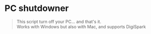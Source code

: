# PC shutdowner
> This script turn off your PC... and that's it.  
> Works with Windows but also with Mac, and supports DigiSpark  
